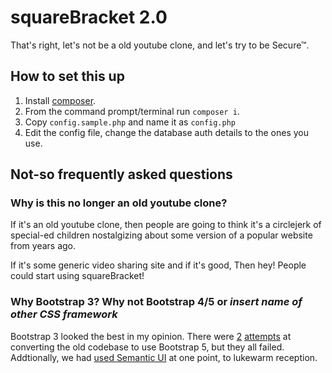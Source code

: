 # squareBracket 2.0
That's right, let's not be a old youtube clone, and let's try to be Secure™.

## How to set this up
1. Install [composer](https://getcomposer.org/).
2. From the command prompt/terminal run `composer i`.
3. Copy `config.sample.php` and name it as `config.php`
4. Edit the config file, change the database auth details to the ones you use.

## Not-so frequently asked questions

### Why is this no longer an old youtube clone?
If it's an old youtube clone, then people are going to think it's a circlejerk of special-ed children nostalgizing about some version of a popular website from years ago.

If it's some generic video sharing site and if it's good, Then hey! People could start using squareBracket!

### Why Bootstrap 3? Why not Bootstrap 4/5 or *insert name of other CSS framework*

Bootstrap 3 looked the best in my opinion. There were [2](https://cdn.discordapp.com/attachments/832695674662420500/832704559893708810/unknown.png) [attempts](https://cdn.discordapp.com/attachments/832695674662420500/832718470068043807/unknown.png) at converting the old codebase to use Bootstrap 5, but they all failed. Addtionally, we had [used Semantic UI](https://web.archive.org/web/20210301000232/https://squarebracket.me/) at one point, to lukewarm reception.
